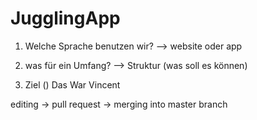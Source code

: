 # JugglingApp


1. Welche Sprache benutzen wir? 
--> website oder app
2. was für ein Umfang?
--> Struktur (was soll es können)


3. Ziel ()
Das War Vincent

editing -> pull request -> merging into master branch



